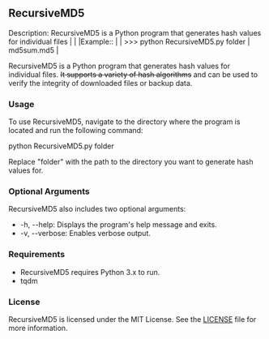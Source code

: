 ## RecursiveMD5

Description: RecursiveMD5 is a Python program that generates hash values for individual files
        |
        |
        |Example::
        |
        |    >>> python RecursiveMD5.py folder
        |    md5sum.md5
        |

RecursiveMD5 is a Python program that generates hash values for individual files. ~~It supports a variety of hash algorithms~~ and can be used to verify the integrity of downloaded files or backup data.

### Usage

To use RecursiveMD5, navigate to the directory where the program is located and run the following command:

python RecursiveMD5.py folder


Replace "folder" with the path to the directory you want to generate hash values for.

### Optional Arguments

RecursiveMD5 also includes two optional arguments:

* -h, --help: Displays the program's help message and exits.
* -v, --verbose: Enables verbose output.

### Requirements

- RecursiveMD5 requires Python 3.x to run.
-  tqdm

### License

RecursiveMD5 is licensed under the MIT License. See the [LICENSE](LICENSE) file for more information.